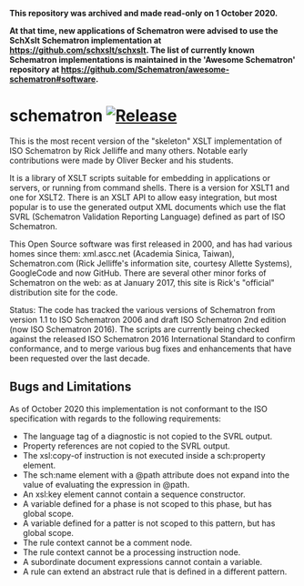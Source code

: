 **This repository was archived and made read-only on 1 October 2020.**

**At that time, new applications of Schematron were advised to use the SchXslt Schematron implementation at https://github.com/schxslt/schxslt. The list of currently known Schematron implementations is maintained in the 'Awesome Schematron' repository at https://github.com/Schematron/awesome-schematron#software.**

# schematron [![Release](https://img.shields.io/github/release/schematron/schematron.svg)](https://github.com/schematron/schematron/releases/latest)
This is the most recent version of the "skeleton" XSLT implementation of ISO Schematron by Rick Jelliffe and many others. 
Notable early contributions were made by Oliver Becker and his students. 

It is a library of XSLT scripts suitable for embedding in applications or servers, or running from command shells. 
There is a version for XSLT1 and one for XSLT2. There is an XSLT API to allow easy integration, but most popular is to use the
generated output XML documents which use the flat SVRL (Schematron Validation Reporting Language) defined as part of ISO Schematron.

This Open Source software was first released in 2000, and has had various homes since them: xml.ascc.net (Academia Sinica, Taiwan), 
Schematron.com (Rick Jelliffe's information site, courtesy Allette Systems), GoogleCode and now GitHub. There are several other 
minor forks of Schematron on the web: as at January 2017, this site is Rick's "official" distribution site for the code. 

Status: The code has tracked the various versions of Schematron from version 1.1 to ISO Schematron 2006 and draft ISO Schematron 
2nd edition  (now ISO Schematron 2016). The scripts are currently being checked against the released ISO Schematron 2016 
International Standard to confirm conformance, and to merge various bug fixes and enhancements that have been requested over the last decade. 

## Bugs and Limitations

As of October 2020 this implementation is not conformant to the ISO specification with regards to the following requirements:

- The language tag of a diagnostic is not copied to the SVRL output.
- Property references are not copied to the SVRL output.
- The xsl:copy-of instruction is not executed inside a sch:property element.
- The sch:name element with a @path attribute does not expand into the value of evaluating the expression in @path.
- An xsl:key element cannot contain a sequence constructor.
- A variable defined for a phase is not scoped to this phase, but has global scope.
- A variable defined for a patter is not scoped to this pattern, but has global scope.
- The rule context cannot be a comment node.
- The rule context cannot be a processing instruction node.
- A subordinate document expressions cannot contain a variable.
- A rule can extend an abstract rule that is defined in a different pattern.

